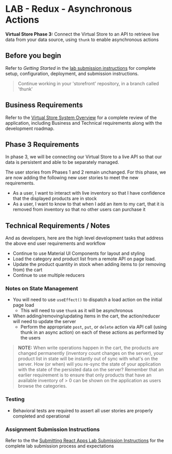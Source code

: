# LAB - Redux - Asynchronous Actions

**Virtual Store Phase 3:**  Connect the Virtual Store to an API to retrieve live data from your data source, using `thunk` to enable asynchronous actions

## Before you begin

Refer to *Getting Started*  in the [lab submission instructions](../../reference/submission-instructions/labs/README.md) for complete setup, configuration, deployment, and submission instructions.

> Continue working in your 'storefront' repository, in a branch called 'thunk'

## Business Requirements

Refer to the [Virtual Store System Overview](../../apps-and-libraries/store/README.md) for a complete review of the application, including Business and Technical requirements along with the development roadmap.

## Phase 3 Requirements

In phase 3, we will be connecting our Virtual Store to a live API so that our data is persistent and able to be separately managed.

The user stories from Phases 1 and 2 remain unchanged. For this phase, we are now adding the following new user stories to meet the new requirements.

- As a user, I want to interact with live inventory so that I have confidence that the displayed products are in stock
- As a user, I want to know to that when I add an item to my cart, that it is removed from inventory so that no other users can purchase it

## Technical Requirements / Notes

And as developers, here are the high level development tasks that address the above end user requirements and workflow

- Continue to use Material UI Components for layout and styling
- Load the category and product list from a remote API on page load.
- Update the product quantity in stock when adding items to (or removing from) the cart
- Continue to use multiple reducers

### Notes on State Management

- You will need to use `useEffect()` to dispatch a load action on the initial page load
  - This will need to use `thunk` as it will be asynchronous
- When adding/removing/updating items in the cart, the action/reducer will need to update the server
  - Perform the appropriate `post`, `put`, or `delete` action via API call (using thunk in an async action) on each of these actions as performed by the users

> **NOTE:** When write operations happen in the cart, the products are changed permanently (inventory count changes on the server), your product list in state will be instantly out of sync with what's on the server. How (or when) will you re-sync the state of your application with the state of the persisted data on the server?  Remember that an earlier requirement is to ensure that only products that have an available inventory of > 0 can be shown on the application as users browse the categories.

### Testing

- Behavioral tests are required to assert all user stories are properly completed and operational

### Assignment Submission Instructions

Refer to the the [Submitting React Apps Lab Submission Instructions](../../reference/submission-instructions/labs/react-apps.md) for the complete lab submission process and expectations
